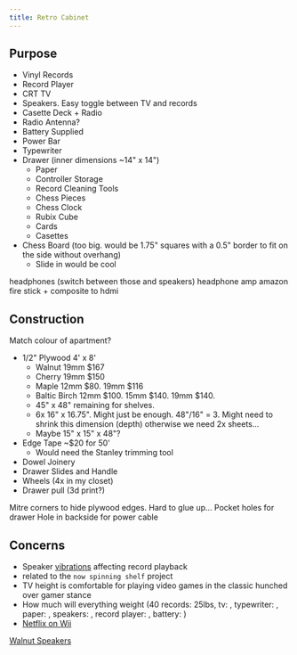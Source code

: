 ```yaml
---
title: Retro Cabinet
---
```


## Purpose

- Vinyl Records
- Record Player
- CRT TV
- Speakers. Easy toggle between TV and records
- Casette Deck + Radio
- Radio Antenna?
- Battery Supplied
- Power Bar
- Typewriter
- Drawer (inner dimensions ~14" x 14")
  - Paper
  - Controller Storage
  - Record Cleaning Tools
  - Chess Pieces
  - Chess Clock
  - Rubix Cube
  - Cards
  - Casettes
- Chess Board (too big. would be 1.75" squares with a 0.5" border to fit on the side without overhang)
  - Slide in would be cool

headphones (switch between those and speakers)
headphone amp
amazon fire stick + composite to hdmi

## Construction

Match colour of apartment?

- 1/2" Plywood 4' x 8'
  - Walnut 19mm $167
  - Cherry 19mm $150
  - Maple 12mm $80. 19mm $116
  - Baltic Birch 12mm $100. 15mm $140. 19mm $140.
  - 45" x 48" remaining for shelves.
  - 6x 16" x 16.75". Might just be enough. 48"/16" = 3. Might need to shrink this dimension (depth) otherwise we need 2x sheets...
  - Maybe 15" x 15" x 48"? 
- Edge Tape ~$20 for 50'
  - Would need the Stanley trimming tool
- Dowel Joinery
- Drawer Slides and Handle
- Wheels (4x in my closet)
- Drawer pull (3d print?)

Mitre corners to hide plywood edges. Hard to glue up...
Pocket holes for drawer
Hole in backside for power cable

## Concerns

- Speaker [vibrations](https://www.discogs.com/digs/gear/turntable-isolation-how-to-fix-vibration/) affecting record playback
- related to the `now spinning shelf` project
- TV height is comfortable for playing video games in the classic hunched over gamer stance
- How much will everything weight (40 records: 25lbs, tv: , typewriter: , paper: , speakers: , record player: , battery: )
- [Netflix on Wii](https://www.lifewire.com/how-to-get-netflix-on-wii-4174000)

[Walnut Speakers](https://sigav.com/product/kanto-yu2-powered-desktop-speakers-walnut/)
